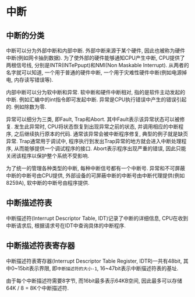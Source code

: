 中断
===========


中断的分类
---------------

中断可以分为外部中断和内部中断. 外部中断来源于某个硬件, 因此也被称为硬件中断(例如网卡抽到数据). 为了使外部的硬件能够通知CPU产生中断, CPU提供了两根信号线, 分别是INTR(INTePpupt)和NMI(Non Maskable Interrupt). 从两者的名字就可以知道, 一个用于普通的硬件中断, 一个用于灾难性硬件中断(例如电源掉电, 内存读写错误等).

内部中断可以分为软中断和异常. 软中断和硬件中断相对, 指的是软件主动发起的中断. 例如汇编中的int指令即可发起中断. 异常是CPU执行错误中产生的错误引起的. 例如除数为零.

异常可以细分为三类, 即Fault, Trap和Abort. 其中Fault表示该异常状态可以被修复. 发生此异常时, CPU将状态恢复到出现异常之前的状态, 并调用相应的中断程序, 之后继续执行原本的代码. 通常该异常会被中断程序修复, 典型的例子就是缺页异常. Trap通常用于调试中, 程序执行到发出Trap异常的地方就会进入中断处理程序, 从而能够提供一个调试程序的接口. Abort表示程序出现严重的错误, 因此只能关闭该程序以保护整个系统不受影响.

为了统一的管理各种类型的中断, 每种中断信号都有一个中断号. 异常和不可屏蔽中断的中断号由CPU提供, 外部设备的可屏蔽中断的中断号由中断代理提供(例如8259A), 软中断的中断号由程序提供.


中断描述符表
---------------

中断描述符(Interrupt Descriptor Table, IDT)记录了中断的详细信息, CPU在收到中断请求后, 根据请求号在IDT中查询具体的中断程序.





中断描述符表寄存器
---------------------

中断描述符表寄存器(Interrupt Descriptor Table Register, IDTR)一共有48bit, 其中0~15bit表示界限, 即`中断描述符的大小-1`, 16~47bit表示中断描述符表的基址.

由于每个中断描述符需要8字节, 而16bit最多表示64KB空间, 因此最多可以存储 64K / 8 = 8K个中断描述符.

